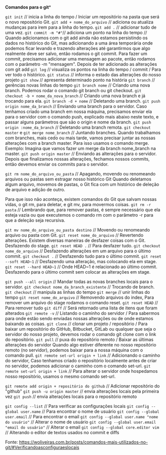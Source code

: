 **Comandos para o git***

`git init` // inicia a linha do tempo / Iniciar um repositório
na pasta que será o novo repositório Git.
`git add + nome_do_arquivo` // adiciona ou atualiza mudanças para irem para a linha do tempo.
`git add .` // adicionar tudo de uma vez.
`git commit -m "#"`// adiciona um ponto na linha do tempo // Quando adicionamos com o git add ainda não estamos persistindo os dados no histórico do Git, mas adicionando a uma área temporária onde podemos ficar levando e trazendo alterações até garantirmos que algo realmente deve ser salvo, então rodamos o git commit.
Para fazer um commit, precisamos adicionar uma mensagem ao pacote, então rodamos com o parâmetro -m "mensagem".
Depois de ter adicionado as alterações com git add
`git log` // visualiza os pontos na linha do tempo / commit / Para ver todo o histórico.
`git status` // informa o estado das alterações do nosso projeto
`git show` // apresenta determinado ponto na história
`git branch` // gerências novas linhas do tempo
`git branch nome` // Criando uma nova branch. Podemos rodar o comando git branch ou git checkout.
`git checkout -b + nome_da_nova_branch` // Criando uma nova branch e já trocando para ela.
`git branch -d + nome` // Deletando uma branch. 
`git push origin nome_da_branch` // Enviando uma branch para o servidor. Caso tenhamos criado uma branch em nossa máquina, precisamos enviar ela para o servidor com o comando push, explicado mais abaixo neste texto, e passar alguns parâmetros que são o origin e nome da branch.
`git push origin :nome_da_branch` // Deletando uma branch remota.
`git checkout master` e `git merge nome_branch` //  Juntando branches. Quando trabalhamos com branches, mais cedo ou mais tarde, vamos precisar juntar as nossas alterações com a branch master.
Para isso usamos o comando merge.
Exemplo: Imagina que vamos fazer um merge da branch nome_branch na master.
`git push origin master` // Enviando as alterações para o servidor. Depois que finalizamos nossas alterações, fechamos nossos commits, então devemos enviar os commits para o servidor. 

`git rm nome_do_arquivo_ou_pasta` // Apagando, movendo ou renomeando arquivos ou pastas sem estragar nosso histórico Git
Quando deletamos algum arquivo, movemos de pastas, o Git fica com um histórico de deleção de arquivo e adição de outro.

Para que isso não aconteça, existem comandos do Git que salvam nossas vidas, o git rm, para deletar, e git mv, para movermos coisas.
`git rm -r pasta` // Lembrando que, para remover pastas, é sempre necessário que ela esteja vazia ou que executemos o comando rm com o parâmetro -r para que a deleção seja recursiva.

`git mv nome_do_arquivo_ou_pasta destino` // Movendo ou renomeando arquivo ou pasta com Git.
`git reset nome_do_arquivo` // Revertendo alterações. Existem diversas maneiras de desfazer coisas com o Git. Desfazendo do stage.
`git reset HEAD .` // Para desfazer tudo.
`git checkout nome_do_arquivo` // Desfazendo alterações em um arquivo para o último commit.
`git checkout .` // Desfazendo tudo para o último commit.
`git reset --soft HEAD~1` // Desfazendo uma alteração, mas colocando ela em stage.
`git reset --hard HEAD~1` // Onde HEAD~1 é relacionado ao último commit. Desfazendo para o último commit sem colocar as alterações em stage.

`git push --all origin` // Mandar todas as novas branches locais para o servidor.
`git checkout nome_da_branch_existente` // Trocando de branch.
`git checkout` // manipula as linhas do tempo
`git merge` // unir linhas do tempo
`git reset nome_do_arquivo` // Removendo arquivos do index, Para remover um arquivo do stage rodamos o comando reset.
`git reset HEAD` // Para remover tudo
`git diff` // Será retornado uma lista de itens que foram alterados
`git remote -v` // Listando o caminho do servidor / Para sabermos para onde estão sendo enviadas nossas alterações ou de onde estamos baixando as coisas.
`git clone` // clonar um projeto / repositório / Para baixar um repositório do GitHub, Bitbucket, GitLab ou qualquer que seja o servidor do nosso projeto, devemos rodar o comando git clone com o link do repositório.
`git pull` // puxa do repositório remoto / Baixar as últimas alterações do servidor
Quando algo estiver diferente no nosso repositório remoto (no servidor), podemos baixar para a nossa máquina com o comando pull.
`git remote set-url origin + link` // Adicionando o caminho do servidor,
Caso tenhamos criado o repositório localmente antes de criar no servidor, podemos adicionar o caminho com o comando set-url.
`git remote set-url origin + link` // Para alterar o servidor onde hospedamos nosso repositório, usamos o mesmo comando set-url.

`git remote add origin + repositório do github` // Adicionar repositório do "github"
`git push -u origin master` // envia alterações locais pela primeira vez
`git push` // envia alterações locais para o repositório remoto

`git config --list` // Para verificar as configurações locais
`git config --global user.name` // Para encontrar o nome de usuário
`git config --global user.email` // Para encontrar o email
`git config --global user.name "nome do usuário"` // Alterar o nome de usuário
`git config --global user.email "email do usuário"` // Alterar o email
`git config --global core.editor vim` // Alterando o editor de textos usados no commit e diffs



Fonte: https://woliveiras.com.br/posts/comandos-mais-utilizados-no-git/#Verificandoasconfiguraeslocais
